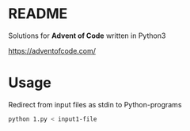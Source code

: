 # README

Solutions for **Advent of Code**
written in Python3

<https://adventofcode.com/>


# Usage
Redirect from input files as stdin to Python-programs

```bash
python 1.py < input1-file
```
